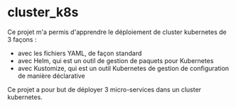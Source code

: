 # cluster_k8s
Ce projet m'a permis d'apprendre le déploiement de cluster kubernetes de 3 façons :
- avec les fichiers YAML, de façon standard
- avec Helm, qui est un outil de gestion de paquets pour Kubernetes
- avec Kustomize, qui est un outil Kubernetes de gestion de configuration de manière déclarative

Ce projet a pour but de déployer 3 micro-services dans un cluster kubernetes.
